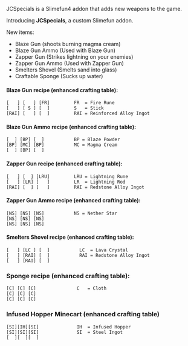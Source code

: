 JCSpecials is a Slimefun4 addon that adds new weapons to the game.

Introducing **JCSpecials**, a custom Slimefun addon.

New items:

- Blaze Gun (shoots burning magma cream)
- Blaze Gun Ammo (Used with Blaze Gun)
- Zapper Gun (Strikes lightning on your enemies)
- Zapper Gun Ammo (Used with Zapper Gun)
- Smelters Shovel (Smelts sand into glass)
- Craftable Sponge (Sucks up water)

#### Blaze Gun recipe (enhanced crafting table):
```
[   ] [   ] [FR]         FR  = Fire Rune
[   ] [ S ] [  ]         S   = Stick
[RAI] [   ] [  ]         RAI = Reinforced Alloy Ingot     
```

#### Blaze Gun Ammo recipe (enhanced crafting table):
```
[  ] [BP] [  ]           BP = Blaze Powder
[BP] [MC] [BP]           MC = Magma Cream
[  ] [BP] [  ]           
```

#### Zapper Gun recipe (enhanced crafting table):
```
[   ] [  ] [LRU]         LRU = Lightning Rune
[   ] [LR] [   ]         LR  = Lightning Rod
[RAI] [  ] [   ]         RAI = Redstone Alloy Ingot
```

#### Zapper Gun Ammo recipe (enhanced crafting table):
```
[NS] [NS] [NS]           NS = Nether Star
[NS] [NS] [NS]
[NS] [NS] [NS]
```

#### Smelters Shovel recipe (enhanced crafting table):
```
[   ] [LC ] [  ]           LC  = Lava Crystal
[   ] [RAI] [  ]           RAI = Redstone Alloy Ingot
[   ] [RAI] [  ]
```

### Sponge recipe (enhanced crafting table):
```
[C] [C] [C]               C   = Cloth
[C] [C] [C]
[C] [C] [C]
```

### Infused Hopper Minecart (enhanced crafting table)

```
[SI][IH][SI]              IH  = Infused Hopper
[SI][SI][SI]              SI  = Steel Ingot
[  ][  ][  ]
```


